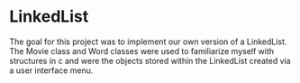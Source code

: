# LinkedList
The goal for this project was to implement our own version of a LinkedList.
The Movie class and Word classes were used to familiarize myself with structures in c and were the objects stored within the LinkedList created via a user interface menu.
